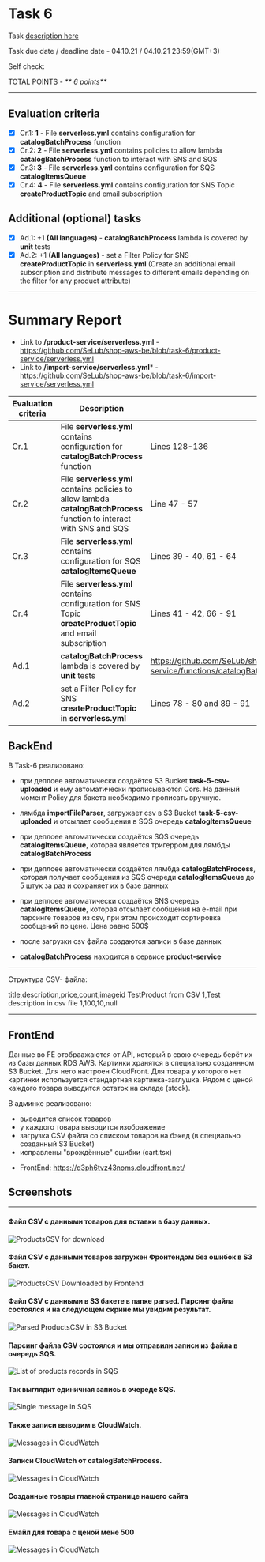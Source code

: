 # __Task 6__

Task [description here](https://github.com/EPAM-JS-Competency-center/cloud-development-course-initial/blob/main/task6-async-services-integration-sqs-sns/task.md)

Task due date / deadline date - 04.10.21 / 04.10.21 23:59(GMT+3)

Self check:
 
 TOTAL POINTS - _** 6 points**_
 
-----------
## __Evaluation criteria__

- [x] Cr.1: **1** - File **serverless.yml** contains configuration for **catalogBatchProcess** function
- [x] Cr.2: **2** - File **serverless.yml** contains policies to allow lambda **catalogBatchProcess** function to interact with SNS and SQS
- [x] Cr.3: **3** - File **serverless.yml** contains configuration for SQS **catalogItemsQueue**
- [x] Cr.4: **4** - File **serverless.yml** contains configuration for SNS Topic **createProductTopic** and email subscription

## __Additional (optional) tasks__

- [x] Ad.1: +1 **(All languages)** - **catalogBatchProcess** lambda is covered by **unit** tests
- [x] Ad.2: +1 **(All languages)** - set a Filter Policy for SNS **createProductTopic** in **serverless.yml** (Create an additional email subscription and distribute messages to different emails depending on the filter for any product attribute)
------------

# __Summary Report__

* Link to **/product-service/serverless.yml** - https://github.com/SeLub/shop-aws-be/blob/task-6/product-service/serverless.yml
* Link to **/import-service/serverless.yml*** - https://github.com/SeLub/shop-aws-be/blob/task-6/import-service/serverless.yml

Evaluation criteria   | Description | URL 
-------|--------------|-----
Cr.1 | File **serverless.yml** contains configuration for **catalogBatchProcess** function   | Lines 128-136 
Cr.2 | File **serverless.yml** contains policies to allow lambda **catalogBatchProcess** function to interact with SNS and SQS | Line 47 - 57
Cr.3 | File **serverless.yml** contains configuration for SQS **catalogItemsQueue** | Lines 39 - 40, 61 - 64
Cr.4 | File **serverless.yml** contains configuration for SNS Topic **createProductTopic** and email subscription | Lines 41 - 42, 66 - 91
Ad.1 | **catalogBatchProcess** lambda is covered by **unit** tests | https://github.com/SeLub/shop-aws-be/blob/task-6/product-service/functions/catalogBatchProcess/catalogBatchProcess.test.js
Ad.2 | set a Filter Policy for SNS **createProductTopic** in **serverless.yml** | Lines 78 - 80 and 89 - 91

## __BackEnd__


В Task-6 реализовано: 

* при деплоее автоматически создаётся S3 Bucket **task-5-csv-uploaded** и ему автоматически прописываются Сors. На данный момент Policy для бакета необходимо прописать вручную.
* лямбда **importFileParser**, загружает csv в S3 Bucket **task-5-csv-uploaded** и отсылает сообщения в SQS очередь **catalogItemsQueue**

* при деплоее автоматически создаётся SQS очередь **catalogItemsQueue**, которая является тригерром для лямбды **catalogBatchProcess**
* при деплоее автоматически создаётся лямбда **catalogBatchProcess**, которая получает сообщения из SQS очереди **catalogItemsQueue** до 5 штук за раз и сохраняет их в базе данных

* при деплоее автоматически создаётся SNS очередь **catalogItemsQueue**, которая отсылает сообщения на e-mail при парсинге товаров из csv, при этом происходит сортировка сообщений по цене. Цена равно 500$

* после загрузки csv файла создаются записи в базе данных
* **catalogBatchProcess** находится в сервисе **product-service** 

----

Структура CSV- файла:

title,description,price,count,imageid
TestProduct from CSV 1,Test description in csv file 1,100,10,null 

----

## __FrontEnd__


Данные во FE отобраажаются от API, который в свою очередь берёт их из базы данных RDS AWS. Картинки хранятся в специально созданнном S3 Bucket. Для него настроен CloudFront. Для товара у которого нет картинки используется стандартная картинка-заглушка. Рядом с ценой каждого товара выводится остаток на складе (stock).

В админке реализовано: 
- выводится список товаров
- у каждого товара выводится изображение
- загрузка CSV файла со списком товаров на бэкед (в специально созданный S3 Bucket)
- исправлены "врождённые" ошибки (cart.tsx)


* FrontEnd: https://d3ph6tvz43noms.cloudfront.net/ 


## Screenshots 

------------
#### Файл CSV с данными товаров для вставки в базу данных.

![ProductsCSV for download](productscsv.png)

#### Файл CSV с данными товаров загружен Фронтендом без ошибок в S3 бакет.

![ProductsCSV Downloaded by Frontend](downloadedcsv.png)

#### Файл CSV с данными в S3 бакете в папке parsed. Парсинг файла состоялся и на следующем скрине мы увидим результат.

![Parsed ProductsCSV in S3 Bucket](csvparsed.png)

#### Парсинг файла CSV состоялся и мы отправили записи из файла в очередь SQS.

![List of products records in SQS](sqsmessages.png)

#### Так выглядит единичная запись в очереде SQS.

![Single message in SQS](singleMessageInSQS.png)

#### Также записи выводим в CloudWatch.

![Messages in CloudWatch](CloudWatch.png)

#### Записи CloudWatch от catalogBatchProcess.

![Messages in CloudWatch](cloudwatch.png)

#### Созданные товары главной странице нашего сайта

![Messages in CloudWatch](frontend.png)

#### Емайл для товара с ценой мене 500

![Messages in CloudWatch](email.png)
